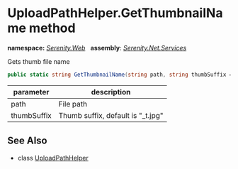 # UploadPathHelper.GetThumbnailName method
**namespace:** *[Serenity.Web](../../README.md#serenity.web-namespace)*   **assembly**: *[Serenity.Net.Services](../../README.md)*

Gets thumb file name

```csharp
public static string GetThumbnailName(string path, string thumbSuffix = "_t.jpg")
```

| parameter | description |
| --- | --- |
| path | File path |
| thumbSuffix | Thumb suffix, default is "_t.jpg" |

## See Also

* class [UploadPathHelper](../UploadPathHelper.md)